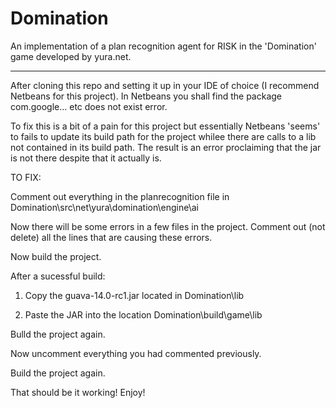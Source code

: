 Domination
==========

An implementation of a plan recognition agent for RISK in the 'Domination' game developed by yura.net.

-------------------------------------------------------------------------------------------------------

After cloning this repo and setting it up in your IDE of choice (I recommend Netbeans for this project). In Netbeans you shall find the package com.google... etc does not exist error.

To fix this is a bit of a pain for this project but essentially Netbeans 'seems' to fails to update its build path for the project whilee there are calls to a lib not contained in its build path. The result is an error proclaiming that the jar is not there despite that it actually is.

TO FIX:

Comment out everything in the planrecognition file in Domination\src\net\yura\domination\engine\ai

Now there will be some errors in a few files in the project. Comment out (not delete) all the lines that are causing these errors.

Now build the project.

After a sucessful build:

1) Copy the guava-14.0-rc1.jar located in Domination\lib 

2) Paste the JAR into the location Domination\build\game\lib

Bulld the project again.

Now uncomment everything you had commented previously.

Build the project again.

That should be it working! Enjoy!

